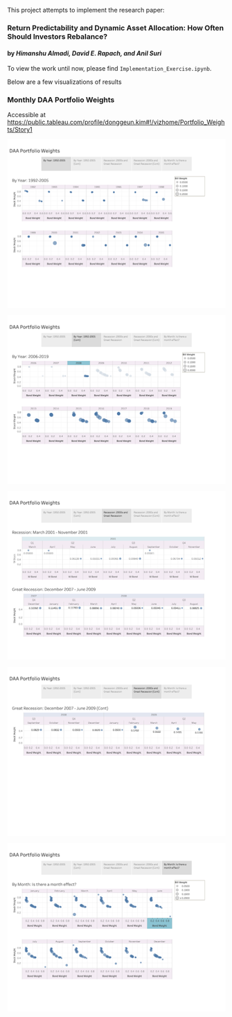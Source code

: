 
This project attempts to implement the research paper:
### Return Predictability and Dynamic Asset Allocation: How Often Should Investors Rebalance?
#### by _Himanshu Almadi, David E. Rapach, and Anil Suri_

To view the work until now, please find `Implementation_Exercise.ipynb`.

Below are a few visualizations of results

### Monthly DAA Portfolio Weights

Accessible at https://public.tableau.com/profile/donggeun.kim#!/vizhome/Portfolio_Weights/Story1

![image](./image/Story1.png)

![image](./image/Story1_2.png)

![image](./image/Story1_3.png)

![image](./image/Story1_4.png)

![image](./image/Story1_5.png)


```python

```
